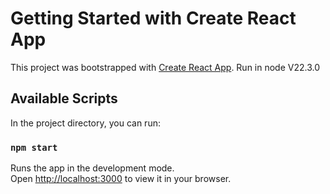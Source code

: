 # Getting Started with Create React App

This project was bootstrapped with [Create React App](https://github.com/facebook/create-react-app).
Run in node V22.3.0

## Available Scripts

In the project directory, you can run:

### `npm start`

Runs the app in the development mode.\
Open [http://localhost:3000](http://localhost:3000) to view it in your browser.


